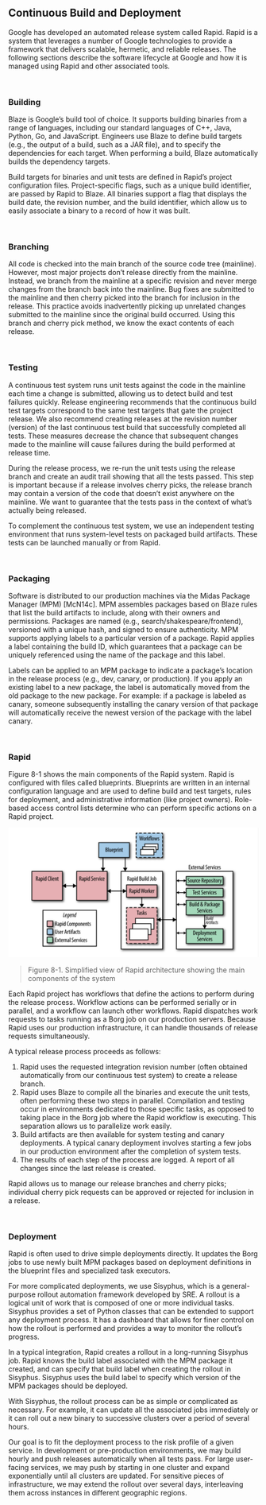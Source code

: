 ## **Continuous Build and Deployment**

Google has developed an automated release system called Rapid. Rapid is a system that leverages a number of Google technologies to provide a framework that delivers scalable, hermetic, and reliable releases. The following sections describe the software lifecycle at Google and how it is managed using Rapid and other associated tools.

<br>

### **Building**

Blaze is Google’s build tool of choice. It supports building binaries from a range of languages, including our standard languages of C++, Java, Python, Go, and JavaScript. Engineers use Blaze to define build targets (e.g., the output of a build, such as a JAR file), and to specify the dependencies for each target. When performing a build, Blaze automatically builds the dependency targets.

Build targets for binaries and unit tests are defined in Rapid’s project configuration files. Project-specific flags, such as a unique build identifier, are passed by Rapid to Blaze. All binaries support a flag that displays the build date, the revision number, and the build identifier, which allow us to easily associate a binary to a record of how it was built.

<br>

### **Branching**

All code is checked into the main branch of the source code tree (mainline). However, most major projects don’t release directly from the mainline. Instead, we branch from the mainline at a specific revision and never merge changes from the branch back into the mainline. Bug fixes are submitted to the mainline and then cherry picked into the branch for inclusion in the release. This practice avoids inadvertently picking up unrelated changes submitted to the mainline since the original build occurred. Using this branch and cherry pick method, we know the exact contents of each release.

<br>

### **Testing**

A continuous test system runs unit tests against the code in the mainline each time a change is submitted, allowing us to detect build and test failures quickly. Release engineering recommends that the continuous build test targets correspond to the same test targets that gate the project release. We also recommend creating releases at the revision number (version) of the last continuous test build that successfully completed all tests. These measures decrease the chance that subsequent changes made to the mainline will cause failures during the build performed at release time.

During the release process, we re-run the unit tests using the release branch and create an audit trail showing that all the tests passed. This step is important because if a release involves cherry picks, the release branch may contain a version of the code that doesn’t exist anywhere on the mainline. We want to guarantee that the tests pass in the context of what’s actually being released.

To complement the continuous test system, we use an independent testing environment that runs system-level tests on packaged build artifacts. These tests can be launched manually or from Rapid.

<br>

### **Packaging**

Software is distributed to our production machines via the Midas Package Manager (MPM) [McN14c]. MPM assembles packages based on Blaze rules that list the build artifacts to include, along with their owners and permissions. Packages are named (e.g., search/shakespeare/frontend), versioned with a unique hash, and signed to ensure authenticity. MPM supports applying labels to a particular version of a package. Rapid applies a label containing the build ID, which guarantees that a package can be uniquely referenced using the name of the package and this label.

Labels can be applied to an MPM package to indicate a package’s location in the release process (e.g., dev, canary, or production). If you apply an existing label to a new package, the label is automatically moved from the old package to the new package. For example: if a package is labeled as canary, someone subsequently installing the canary version of that package will automatically receive the newest version of the package with the label canary.

<br>

### **Rapid**

Figure 8-1 shows the main components of the Rapid system. Rapid is configured with files called blueprints. Blueprints are written in an internal configuration language and are used to define build and test targets, rules for deployment, and administrative information (like project owners). Role-based access control lists determine who can perform specific actions on a Rapid project.

![Simplified view of Rapid architecture showing the main components of the system](./figures/8-1.png)
> Figure 8-1. Simplified view of Rapid architecture showing the main components of the system

Each Rapid project has workflows that define the actions to perform during the release process. Workflow actions can be performed serially or in parallel, and a workflow can launch other workflows. Rapid dispatches work requests to tasks running as a Borg job on our production servers. Because Rapid uses our production infrastructure, it can handle thousands of release requests simultaneously.

A typical release process proceeds as follows:

1. Rapid uses the requested integration revision number (often obtained automatically from our continuous test system) to create a release branch.
2. Rapid uses Blaze to compile all the binaries and execute the unit tests, often performing these two steps in parallel. Compilation and testing occur in environments dedicated to those specific tasks, as opposed to taking place in the Borg job where the Rapid workflow is executing. This separation allows us to parallelize work easily.
3. Build artifacts are then available for system testing and canary deployments. A typical canary deployment involves starting a few jobs in our production environment after the completion of system tests.
4. The results of each step of the process are logged. A report of all changes since the last release is created.

Rapid allows us to manage our release branches and cherry picks; individual cherry pick requests can be approved or rejected for inclusion in a release.

<br>

### **Deployment**

Rapid is often used to drive simple deployments directly. It updates the Borg jobs to use newly built MPM packages based on deployment definitions in the blueprint files and specialized task executors.

For more complicated deployments, we use Sisyphus, which is a general-purpose rollout automation framework developed by SRE. A rollout is a logical unit of work that is composed of one or more individual tasks. Sisyphus provides a set of Python classes that can be extended to support any deployment process. It has a dashboard that allows for finer control on how the rollout is performed and provides a way to monitor the rollout’s progress.

In a typical integration, Rapid creates a rollout in a long-running Sisyphus job. Rapid knows the build label associated with the MPM package it created, and can specify that build label when creating the rollout in Sisyphus. Sisyphus uses the build label to specify which version of the MPM packages should be deployed.

With Sisyphus, the rollout process can be as simple or complicated as necessary. For example, it can update all the associated jobs immediately or it can roll out a new binary to successive clusters over a period of several hours.

Our goal is to fit the deployment process to the risk profile of a given service. In development or pre-production environments, we may build hourly and push releases automatically when all tests pass. For large user-facing services, we may push by starting in one cluster and expand exponentially until all clusters are updated. For sensitive pieces of infrastructure, we may extend the rollout over several days, interleaving them across instances in different geographic regions.

